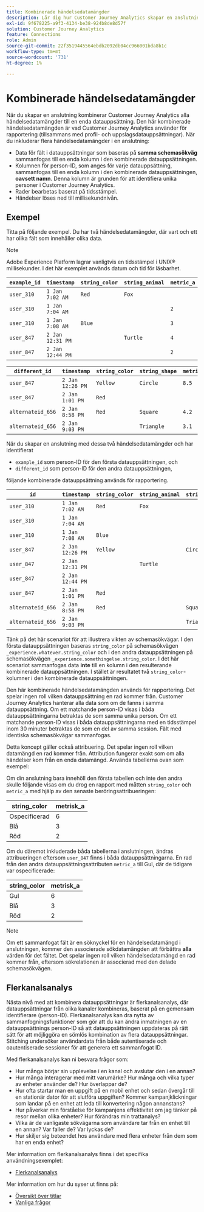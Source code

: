 ```yaml
---
title: Kombinerade händelsedatamängder
description: Lär dig hur Customer Journey Analytics skapar en anslutning genom att kombinera datauppsättningar.
exl-id: 9f678225-a9f3-4134-be38-924b8de8d57f
solution: Customer Journey Analytics
feature: Connections
role: Admin
source-git-commit: 22f3519445564ebdb2092db04cc966001bda8b1c
workflow-type: tm+mt
source-wordcount: '731'
ht-degree: 1%

---
```



# Kombinerade händelsedatamängder

När du skapar en anslutning kombinerar Customer Journey Analytics alla händelsedatamängder till en enda datauppsättning. Den här kombinerade händelsedatamängden är vad Customer Journey Analytics använder för rapportering (tillsammans med profil- och uppslagsdatauppsättningar). När du inkluderar flera händelsedatamängder i en anslutning:

* Data för fält i datauppsättningar som baseras på **samma schemasökväg** sammanfogas till en enda kolumn i den kombinerade datauppsättningen.
* Kolumnen för person-ID, som anges för varje datauppsättning, sammanfogas till en enda kolumn i den kombinerade datauppsättningen, **oavsett namn**. Denna kolumn är grunden för att identifiera unika personer i Customer Journey Analytics.
* Rader bearbetas baserat på tidsstämpel.
* Händelser löses ned till millisekundnivån.

## Exempel

Titta på följande exempel. Du har två händelsedatamängder, där vart och ett har olika fält som innehåller olika data.

>[!NOTE]
>
>Adobe Experience Platform lagrar vanligtvis en tidsstämpel i UNIX® millisekunder. I det här exemplet används datum och tid för läsbarhet.

| `example_id` | `timestamp` | `string_color` | `string_animal` | `metric_a` |
| --- | --- | --- | --- | --- |
| `user_310` | `1 Jan 7:02 AM` | `Red` | `Fox` | |
| `user_310` | `1 Jan 7:04 AM` | | | `2` |
| `user_310` | `1 Jan 7:08 AM` | `Blue` | | `3` |
| `user_847` | `2 Jan 12:31 PM` | | `Turtle` | `4` |
| `user_847` | `2 Jan 12:44 PM` | | | `2` |

| `different_id` | `timestamp` | `string_color` | `string_shape` | `metric_b` |
| --- | --- | --- | --- | --- |
| `user_847` | `2 Jan 12:26 PM` | `Yellow` | `Circle` | `8.5` |
| `user_847` | `2 Jan 1:01 PM` | `Red` | | |
| `alternateid_656` | `2 Jan 8:58 PM` | `Red` | `Square` | `4.2` |
| `alternateid_656` | `2 Jan 9:03 PM` | | `Triangle` | `3.1` |

När du skapar en anslutning med dessa två händelsedatamängder och har identifierat

* `example_id` som person-ID för den första datauppsättningen, och
* `different_id` som person-ID för den andra datauppsättningen,

följande kombinerade datauppsättning används för rapportering.

| `id` | `timestamp` | `string_color` | `string_animal` | `string_shape` | `metric_a` | `metric_b` |
| --- | --- | --- | --- | --- | --- | --- |
| `user_310` | `1 Jan 7:02 AM` | `Red` | `Fox` | | | |
| `user_310` | `1 Jan 7:04 AM` | | | | `2` | |
| `user_310` | `1 Jan 7:08 AM` | `Blue` | | | `3` | |
| `user_847` | `2 Jan 12:26 PM` | `Yellow` | | `Circle` | | `8.5` |
| `user_847` | `2 Jan 12:31 PM` | | `Turtle` | | `4` | |
| `user_847` | `2 Jan 12:44 PM` | | | | `2` | |
| `user_847` | `2 Jan 1:01 PM` | `Red` | | | | |
| `alternateid_656` | `2 Jan 8:58 PM` | `Red` | | `Square` | | `4.2` |
| `alternateid_656` | `2 Jan 9:03 PM` | | | `Triangle` | | `3.1` |

Tänk på det här scenariot för att illustrera vikten av schemasökvägar. I den första datauppsättningen baseras `string_color` på schemasökvägen `_experience.whatever.string_color` och i den andra datauppsättningen på schemasökvägen `_experience.somethingelse.string_color`. I det här scenariot sammanfogas data **inte** till en kolumn i den resulterande kombinerade datauppsättningen. I stället är resultatet två `string_color`-kolumner i den kombinerade datauppsättningen.

Den här kombinerade händelsedatamängden används för rapportering. Det spelar ingen roll vilken datauppsättning en rad kommer från. Customer Journey Analytics hanterar alla data som om de fanns i samma datauppsättning. Om ett matchande person-ID visas i båda datauppsättningarna betraktas de som samma unika person. Om ett matchande person-ID visas i båda datauppsättningarna med en tidsstämpel inom 30 minuter betraktas de som en del av samma session. Fält med identiska schemasökvägar sammanfogas.

Detta koncept gäller också attribuering. Det spelar ingen roll vilken datamängd en rad kommer från. Attribution fungerar exakt som om alla händelser kom från en enda datamängd. Använda tabellerna ovan som exempel:

Om din anslutning bara innehöll den första tabellen och inte den andra skulle följande visas om du drog en rapport med måtten `string_color` och `metric_a` med hjälp av den senaste beröringsattribueringen:

| string_color | metrisk_a |
| --- | --- |
| Ospecificerad | 6 |
| Blå | 3 |
| Röd | 2 |

Om du däremot inkluderade båda tabellerna i anslutningen, ändras attribueringen eftersom `user_847` finns i båda datauppsättningarna. En rad från den andra datauppsättningsattributen `metric_a` till Gul, där de tidigare var ospecificerade:

| string_color | metrisk_a |
| --- | --- |
| Gul | 6 |
| Blå | 3 |
| Röd | 2 |

>[!NOTE]
>
>Om ett sammanfogat fält är en söknyckel för en händelsedatamängd i anslutningen, kommer den associerade sökdatamängden att förbättra **alla** värden för det fältet. Det spelar ingen roll vilken händelsedatamängd en rad kommer från, eftersom sökrelationen är associerad med den delade schemasökvägen.

## Flerkanalsanalys

Nästa nivå med att kombinera datauppsättningar är flerkanalsanalys, där datauppsättningar från olika kanaler kombineras, baserat på en gemensam identifierare (person-ID). Flerkanalsanalys kan dra nytta av sammanfogningsfunktioner som gör att du kan ändra inmatningen av en datauppsättnings person-ID så att datauppsättningen uppdateras på rätt sätt för att möjliggöra en sömlös kombination av flera datauppsättningar. Stitching undersöker användardata från både autentiserade och oautentiserade sessioner för att generera ett sammanfogat ID.

Med flerkanalsanalys kan ni besvara frågor som:

* Hur många börjar sin upplevelse i en kanal och avslutar den i en annan?
* Hur många interagerar med mitt varumärke? Hur många och vilka typer av enheter använder de? Hur överlappar de?
* Hur ofta startar man en uppgift på en mobil enhet och sedan övergår till en stationär dator för att slutföra uppgiften? Kommer kampanjklickningar som landar på en enhet att leda till konvertering någon annanstans?
* Hur påverkar min förståelse för kampanjens effektivitet om jag tänker på resor mellan olika enheter? Hur förändras min trattanalys?
* Vilka är de vanligaste sökvägarna som användare tar från en enhet till en annan? Var faller de? Var lyckas de?
* Hur skiljer sig beteendet hos användare med flera enheter från dem som har en enda enhet?


Mer information om flerkanalsanalys finns i det specifika användningsexemplet:

* [Flerkanalsanalys](../use-cases/cross-channel/cross-channel.md)

Mer information om hur du syser ut finns på:

* [Översikt över titlar](/help/stitching/overview.md)
* [Vanliga frågor](/help/stitching/faq.md)

